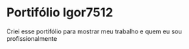 # Portifólio Igor7512
Criei esse portifólio para mostrar meu trabalho e quem eu sou profissionalmente
